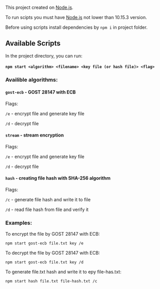 This project created on [Node.js](https://nodejs.org/en/).

To run scipts you must have [Node.js](https://nodejs.org/en/) not lower than 10.15.3 version.

Before using scripts install dependencies by `npm i` in project folder.

## Available Scripts

In the project directory, you can run:

#### `npm start <algorithm> <filename> <key file (or hash file)> <flag>`

### Availible algorithms:

#### `gost-ecb` - GOST 28147 with ECB

Flags:

`/e` - encrypt file and generate key file

`/d` - decrypt file

#### `stream` - stream encryption

Flags:

`/e` - encrypt file and generate key file

`/d` - decrypt file

#### `hash` - creating file hash with SHA-256 algorithm

Flags:

`/c` - generate file hash and write it to file

`/d` - read file hash from file and verify it

### Examples:

To encrypt the file by GOST 28147 with ECB:

`npm start gost-ecb file.txt key /e`

To decrypt the file by GOST 28147 with ECB:

`npm start gost-ecb file.txt key /d`

To generate file.txt hash and write it to еру file-has.txt:

`npm start hash file.txt file-hash.txt /c`

